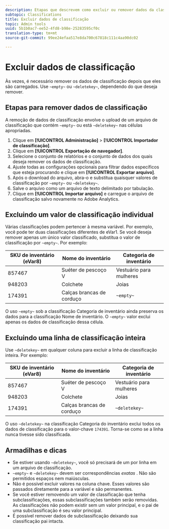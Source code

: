 ```yaml
---
description: Etapas que descrevem como excluir ou remover dados da classificação.
subtopic: Classifications
title: Excluir dados de classificação
topic: Admin tools
uuid: 5b1b0ac7-ee52-4fd8-b98e-25283595cf0c
translation-type: tm+mt
source-git-commit: 99ee24efaa517e8da700c67818c111c4aa90dc02

---
```



# Excluir dados de classificação

Às vezes, é necessário remover os dados de classificação depois que eles são carregados. Use `~empty~` ou `~deletekey~`, dependendo do que deseja remover.

## Etapas para remover dados de classificação

A remoção de dados de classificação envolve o upload de um arquivo de classificação que contém `~empty~` ou está `~deletekey~` nas células apropriadas.

1. Clique em **[!UICONTROL Administração]** &gt; **[!UICONTROL Importador de classificação]**.
1. Clique em **[!UICONTROL Exportação de navegador]**.
1. Selecione o conjunto de relatórios e o conjunto de dados dos quais deseja remover os dados de classificação.
1. Ajuste todas as configurações opcionais para filtrar dados específicos que esteja procurando e clique em **[!UICONTROL Exportar arquivo]**.
1. Após o download do arquivo, abra-o e substitua quaisquer valores de classificação por `~empty~` ou `~deletekey~`.
1. Salve o arquivo como um arquivo de texto delimitado por tabulação.
1. Clique em **[!UICONTROL Importar arquivo]** e carregue o arquivo de classificação salvo novamente no Adobe Analytics.

## Excluindo um valor de classificação individual

Várias classificações podem pertencer à mesma variável. Por exemplo, você pode ter duas classificações diferentes de eVar1. Se você deseja remover apenas um único valor classificado, substitua o valor de classificação por `~empty~`. Por exemplo:

| SKU de inventário (eVar8) | Nome do inventário | Categoria de inventário |
| --- | --- | --- |
| 857467 | Suéter de pescoço V | Vestuário para mulheres |
| 948203 | Colchete | Joias |
| 174391 | Calças brancas de corduço | `~empty~` |

O uso `~empty~` sob a classificação Categoria de inventário ainda preserva os dados para a classificação Nome de inventário. O `~empty~` valor exclui apenas os dados de classificação dessa célula.

## Excluindo uma linha de classificação inteira

Use `~deletekey~` em qualquer coluna para excluir a linha de classificação inteira. Por exemplo:

| SKU de inventário (eVar8) | Nome do inventário | Categoria de inventário |
| --- | --- | --- |
| 857467 | Suéter de pescoço V | Vestuário para mulheres |
| 948203 | Colchete | Joias |
| 174391 | Calças brancas de corduço | `~deletekey~` |

O uso `~deletekey~` na classificação Categoria do inventário exclui todos os dados de classificação para o valor-chave `174391`. Torna-se como se a linha nunca tivesse sido classificada.

## Armadilhas e dicas

* Se estiver usando `~deletekey~`, você só precisará de um por linha em um arquivo de classificação.
* `~empty~` e `~deletekey~` devem ser correspondências *exatas* . Não são permitidos espaços nem maiúsculas.
* Não é possível excluir valores na coluna chave. Esses valores são passados diretamente para a variável e são permanentes.
* Se você estiver removendo um valor de classificação que tenha subclassificações, essas subclassificações também serão removidas. As classificações não podem existir sem um valor principal, e o pai de uma subclassificação é seu valor principal.
* É possível remover dados de subclassificação deixando sua classificação pai intacta.
